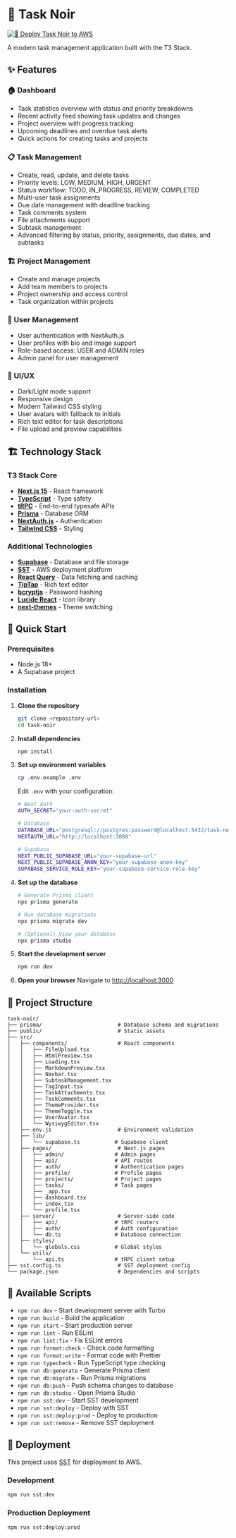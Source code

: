 # 🌟 Task Noir

[![🚀 Deploy Task Noir to AWS](https://github.com/luciferreeves/tasknoir/actions/workflows/deploy.yml/badge.svg)](https://github.com/luciferreeves/tasknoir/actions/workflows/deploy.yml)

A modern task management application built with the T3 Stack.

## ✨ Features

### 🏠 Dashboard
- Task statistics overview with status and priority breakdowns
- Recent activity feed showing task updates and changes
- Project overview with progress tracking
- Upcoming deadlines and overdue task alerts
- Quick actions for creating tasks and projects

### 📋 Task Management
- Create, read, update, and delete tasks
- Priority levels: LOW, MEDIUM, HIGH, URGENT
- Status workflow: TODO, IN_PROGRESS, REVIEW, COMPLETED
- Multi-user task assignments
- Due date management with deadline tracking
- Task comments system
- File attachments support
- Subtask management
- Advanced filtering by status, priority, assignments, due dates, and subtasks

### 🏗️ Project Management
- Create and manage projects
- Add team members to projects
- Project ownership and access control
- Task organization within projects

### 👥 User Management
- User authentication with NextAuth.js
- User profiles with bio and image support
- Role-based access: USER and ADMIN roles
- Admin panel for user management

### 🎨 UI/UX
- Dark/Light mode support
- Responsive design
- Modern Tailwind CSS styling
- User avatars with fallback to initials
- Rich text editor for task descriptions
- File upload and preview capabilities

## 🏗️ Technology Stack

### T3 Stack Core
- **[Next.js 15](https://nextjs.org)** - React framework
- **[TypeScript](https://typescriptlang.org)** - Type safety
- **[tRPC](https://trpc.io)** - End-to-end typesafe APIs
- **[Prisma](https://prisma.io)** - Database ORM
- **[NextAuth.js](https://next-auth.js.org)** - Authentication
- **[Tailwind CSS](https://tailwindcss.com)** - Styling

### Additional Technologies
- **[Supabase](https://supabase.com)** - Database and file storage
- **[SST](https://sst.dev)** - AWS deployment platform
- **[React Query](https://tanstack.com/query)** - Data fetching and caching
- **[TipTap](https://tiptap.dev)** - Rich text editor
- **[bcryptjs](https://github.com/dcodeIO/bcrypt.js)** - Password hashing
- **[Lucide React](https://lucide.dev)** - Icon library
- **[next-themes](https://github.com/pacocoursey/next-themes)** - Theme switching

## 🚀 Quick Start

### Prerequisites
- Node.js 18+
- A Supabase project

### Installation

1. **Clone the repository**
   ```bash
   git clone <repository-url>
   cd task-noir
   ```

2. **Install dependencies**
   ```bash
   npm install
   ```

3. **Set up environment variables**
   ```bash
   cp .env.example .env
   ```
   
   Edit `.env` with your configuration:
   ```bash
   # Next Auth
   AUTH_SECRET="your-auth-secret"
   
   # Database
   DATABASE_URL="postgresql://postgres:password@localhost:5432/task-noir"
   NEXTAUTH_URL="http://localhost:3000"
   
   # Supabase
   NEXT_PUBLIC_SUPABASE_URL="your-supabase-url"
   NEXT_PUBLIC_SUPABASE_ANON_KEY="your-supabase-anon-key"
   SUPABASE_SERVICE_ROLE_KEY="your-supabase-service-role-key"
   ```

4. **Set up the database**
   ```bash
   # Generate Prisma client
   npx prisma generate
   
   # Run database migrations
   npx prisma migrate dev
   
   # (Optional) View your database
   npx prisma studio
   ```

5. **Start the development server**
   ```bash
   npm run dev
   ```

6. **Open your browser**
   Navigate to [http://localhost:3000](http://localhost:3000)

## 📁 Project Structure

```
task-noir/
├── prisma/                        # Database schema and migrations
├── public/                        # Static assets
├── src/
│   ├── components/                # React components
│   │   ├── FileUpload.tsx
│   │   ├── HtmlPreview.tsx
│   │   ├── Loading.tsx
│   │   ├── MarkdownPreview.tsx
│   │   ├── Navbar.tsx
│   │   ├── SubtaskManagement.tsx
│   │   ├── TagInput.tsx
│   │   ├── TaskAttachments.tsx
│   │   ├── TaskComments.tsx
│   │   ├── ThemeProvider.tsx
│   │   ├── ThemeToggle.tsx
│   │   ├── UserAvatar.tsx
│   │   └── WysiwygEditor.tsx
│   ├── env.js                     # Environment validation
│   ├── lib/
│   │   └── supabase.ts           # Supabase client
│   ├── pages/                     # Next.js pages
│   │   ├── admin/                # Admin pages
│   │   ├── api/                  # API routes
│   │   ├── auth/                 # Authentication pages
│   │   ├── profile/              # Profile pages
│   │   ├── projects/             # Project pages
│   │   ├── tasks/                # Task pages
│   │   ├── _app.tsx
│   │   ├── dashboard.tsx
│   │   ├── index.tsx
│   │   └── profile.tsx
│   ├── server/                    # Server-side code
│   │   ├── api/                  # tRPC routers
│   │   ├── auth/                 # Auth configuration
│   │   └── db.ts                 # Database connection
│   ├── styles/
│   │   └── globals.css           # Global styles
│   └── utils/
│       └── api.ts                # tRPC client setup
├── sst.config.ts                  # SST deployment config
└── package.json                   # Dependencies and scripts
```

## 🔧 Available Scripts

- `npm run dev` - Start development server with Turbo
- `npm run build` - Build the application
- `npm run start` - Start production server
- `npm run lint` - Run ESLint
- `npm run lint:fix` - Fix ESLint errors
- `npm run format:check` - Check code formatting
- `npm run format:write` - Format code with Prettier
- `npm run typecheck` - Run TypeScript type checking
- `npm run db:generate` - Generate Prisma client
- `npm run db:migrate` - Run Prisma migrations
- `npm run db:push` - Push schema changes to database
- `npm run db:studio` - Open Prisma Studio
- `npm run sst:dev` - Start SST development
- `npm run sst:deploy` - Deploy with SST
- `npm run sst:deploy:prod` - Deploy to production
- `npm run sst:remove` - Remove SST deployment

## 🚀 Deployment

This project uses [SST](https://sst.dev) for deployment to AWS.

### Development
```bash
npm run sst:dev
```

### Production Deployment
```bash
npm run sst:deploy:prod
```
